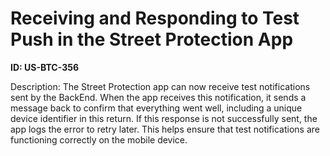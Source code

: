# Receiving and Responding to Test Push in the Street Protection App

**ID: US-BTC-356**

Description: The Street Protection app can now receive test notifications sent by the BackEnd. When the app receives this notification, it sends a message back to confirm that everything went well, including a unique device identifier in this return. If this response is not successfully sent, the app logs the error to retry later. This helps ensure that test notifications are functioning correctly on the mobile device.